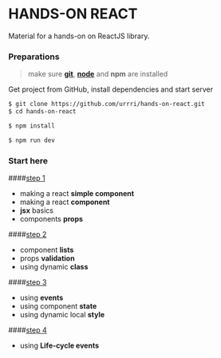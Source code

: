 # HANDS-ON REACT

Material for a hands-on on ReactJS library.

### Preparations

> make sure **[git](https://git-scm.com/downloads)**, **[node](https://nodejs.org/en/)** and **npm** are installed

Get project from GitHub, install dependencies and start server
```sh
$ git clone https://github.com/urrri/hands-on-react.git
$ cd hands-on-react

$ npm install

$ npm run dev
```
### Start here

####[step 1](https://github.com/urrri/hands-on-react/tree/step1)
- making a react **simple component**
- making a react **component**
- **jsx** basics
- components **props**

####[step 2](https://github.com/urrri/hands-on-react/tree/step2)
- component **lists**
- props **validation**
- using dynamic **class**

####[step 3](https://github.com/urrri/hands-on-react/tree/step3)
- using **events**
- using component **state**
- using dynamic local **style**

####[step 4](https://github.com/urrri/hands-on-react/tree/step4)
- using **Life-cycle events**

